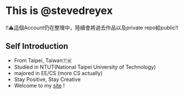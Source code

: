 # This is @stevedreyex 
‼️⚠️這個Account仍在整理中，陸續會將過去作品以及private repo給public‼️

## Self Introduction  
- From Taipei, Taiwan🇹🇼
- Studied in NTUT(National Taipei University of Technology)
- majored in EE/CS (more CS actually)
- Stay Positive, Stay Creative
- Welcome to my [site](http://stevedreyex.github.io) !

<!---
stevedreyex/stevedreyex is a ✨ special ✨ repository because its `README.md` (this file) appears on your GitHub profile.
You can click the Preview link to take a look at your changes.
--->
